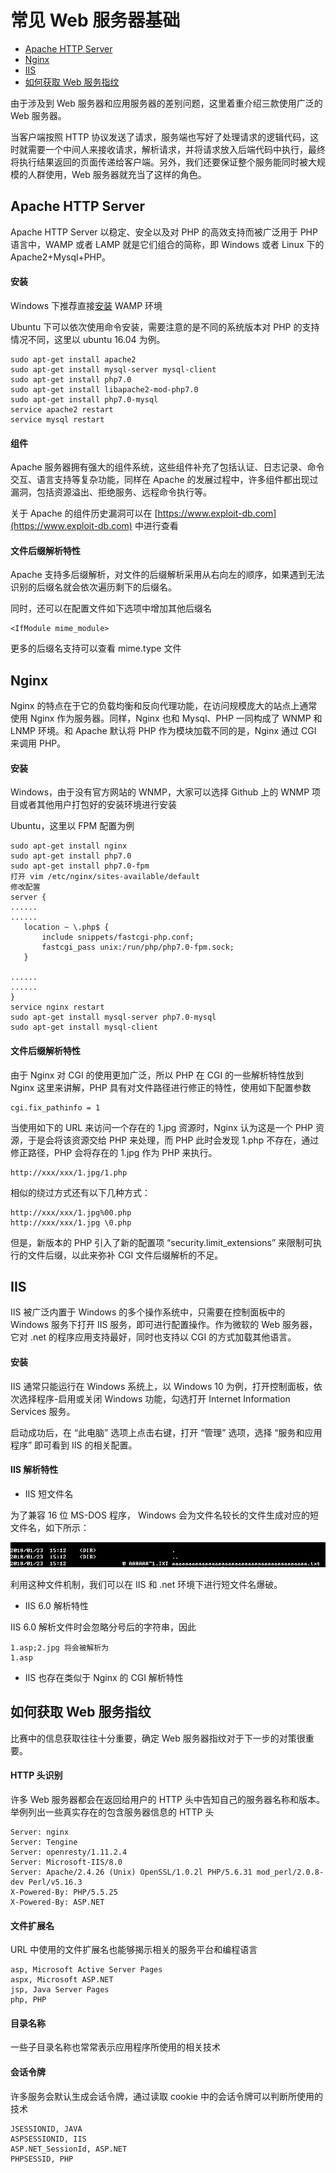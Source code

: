 # 常见 Web 服务器基础

- [Apache HTTP Server](#apache-http-server)
- [Nginx](#nginx)
- [IIS](#iis)
- [如何获取 Web 服务指纹](#如何获取-web-服务指纹)

由于涉及到 Web 服务器和应用服务器的差别问题，这里着重介绍三款使用广泛的 Web 服务器。

当客户端按照 HTTP 协议发送了请求，服务端也写好了处理请求的逻辑代码，这时就需要一个中间人来接收请求，解析请求，并将请求放入后端代码中执行，最终将执行结果返回的页面传递给客户端。另外，我们还要保证整个服务能同时被大规模的人群使用，Web 服务器就充当了这样的角色。

## Apache HTTP Server

Apache HTTP Server 以稳定、安全以及对 PHP 的高效支持而被广泛用于 PHP 语言中，WAMP 或者 LAMP 就是它们组合的简称，即 Windows 或者 Linux 下的 Apache2+Mysql+PHP。

#### 安装

Windows 下推荐直接[安装](http://www.wampserver.com/en/) WAMP 环境

Ubuntu 下可以依次使用命令安装，需要注意的是不同的系统版本对 PHP 的支持情况不同，这里以 ubuntu 16.04 为例。

```
sudo apt-get install apache2
sudo apt-get install mysql-server mysql-client
sudo apt-get install php7.0
sudo apt-get install libapache2-mod-php7.0
sudo apt-get install php7.0-mysql
service apache2 restart
service mysql restart
```

#### 组件

Apache 服务器拥有强大的组件系统，这些组件补充了包括认证、日志记录、命令交互、语言支持等复杂功能，同样在 Apache 的发展过程中，许多组件都出现过漏洞，包括资源溢出、拒绝服务、远程命令执行等。

关于 Apache 的组件历史漏洞可以在 [https://www.exploit-db.com](https://www.exploit-db.com) 中进行查看

#### 文件后缀解析特性

Apache 支持多后缀解析，对文件的后缀解析采用从右向左的顺序，如果遇到无法识别的后缀名就会依次遍历剩下的后缀名。

同时，还可以在配置文件如下选项中增加其他后缀名

```
<IfModule mime_module> 
```

更多的后缀名支持可以查看 mime.type 文件



## Nginx

Nginx 的特点在于它的负载均衡和反向代理功能，在访问规模庞大的站点上通常使用 Nginx 作为服务器。同样，Nginx 也和 Mysql、PHP 一同构成了 WNMP 和 LNMP 环境。和 Apache 默认将 PHP 作为模块加载不同的是，Nginx 通过 CGI 来调用 PHP。

#### 安装

Windows，由于没有官方网站的 WNMP，大家可以选择 Github 上的 WNMP 项目或者其他用户打包好的安装环境进行安装

Ubuntu，这里以 FPM 配置为例

```
sudo apt-get install nginx
sudo apt-get install php7.0
sudo apt-get install php7.0-fpm
打开 vim /etc/nginx/sites-available/default
修改配置
server {
......
......
   location ~ \.php$ {
       include snippets/fastcgi-php.conf;
       fastcgi_pass unix:/run/php/php7.0-fpm.sock; 
   }

......
......
} 
service nginx restart
sudo apt-get install mysql-server php7.0-mysql
sudo apt-get install mysql-client
```

#### 文件后缀解析特性

由于 Nginx 对 CGI 的使用更加广泛，所以 PHP 在 CGI 的一些解析特性放到 Nginx 这里来讲解，PHP 具有对文件路径进行修正的特性，使用如下配置参数

```
cgi.fix_pathinfo = 1
```

当使用如下的 URL 来访问一个存在的 1.jpg 资源时，Nginx 认为这是一个 PHP 资源，于是会将该资源交给 PHP 来处理，而 PHP 此时会发现 1.php 不存在，通过修正路径，PHP 会将存在的 1.jpg 作为 PHP 来执行。

```
http://xxx/xxx/1.jpg/1.php 
```

相似的绕过方式还有以下几种方式：

```
http://xxx/xxx/1.jpg%00.php 
http://xxx/xxx/1.jpg \0.php
```

但是，新版本的 PHP 引入了新的配置项 “security.limit_extensions” 来限制可执行的文件后缀，以此来弥补 CGI 文件后缀解析的不足。


## IIS

IIS 被广泛内置于 Windows 的多个操作系统中，只需要在控制面板中的 Windows 服务下打开 IIS 服务，即可进行配置操作。作为微软的 Web 服务器，它对 .net 的程序应用支持最好，同时也支持以 CGI 的方式加载其他语言。

#### 安装

IIS 通常只能运行在 Windows 系统上，以 Windows 10 为例，打开控制面板，依次选择程序-启用或关闭 Windows 功能，勾选打开 Internet Information Services 服务。

启动成功后，在 “此电脑” 选项上点击右键，打开 “管理” 选项，选择 “服务和应用程序” 即可看到 IIS 的相关配置。


#### IIS 解析特性

- IIS 短文件名

为了兼容 16 位 MS-DOS 程序， Windows 会为文件名较长的文件生成对应的短文件名，如下所示：

![](../pic/1.4.4_short_filename.png)

利用这种文件机制，我们可以在 IIS 和 .net 环境下进行短文件名爆破。



- IIS 6.0 解析特性

IIS 6.0 解析文件时会忽略分号后的字符串，因此

```
1.asp;2.jpg 将会被解析为
1.asp
```

- IIS 也存在类似于 Nginx 的 CGI 解析特性

## 如何获取 Web 服务指纹

比赛中的信息获取往往十分重要，确定 Web 服务器指纹对于下一步的对策很重要。

#### HTTP 头识别

许多 Web 服务器都会在返回给用户的 HTTP 头中告知自己的服务器名称和版本。举例列出一些真实存在的包含服务器信息的 HTTP 头

```
Server: nginx
Server: Tengine
Server: openresty/1.11.2.4
Server: Microsoft-IIS/8.0
Server: Apache/2.4.26 (Unix) OpenSSL/1.0.2l PHP/5.6.31 mod_perl/2.0.8-dev Perl/v5.16.3
X-Powered-By: PHP/5.5.25
X-Powered-By: ASP.NET
```

#### 文件扩展名

URL 中使用的文件扩展名也能够揭示相关的服务平台和编程语言

```
asp, Microsoft Active Server Pages
aspx, Microsoft ASP.NET
jsp, Java Server Pages
php, PHP
```

#### 目录名称

一些子目录名称也常常表示应用程序所使用的相关技术

#### 会话令牌

许多服务会默认生成会话令牌，通过读取 cookie 中的会话令牌可以判断所使用的技术

```
JSESSIONID, JAVA
ASPSESSIONID, IIS
ASP.NET_SessionId, ASP.NET
PHPSESSID, PHP
```